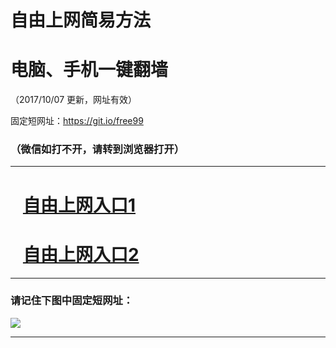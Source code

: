 ﻿# 自由上网简易方法

# 电脑、手机一键翻墙

（2017/10/07 更新，网址有效）

固定短网址：https://git.io/free99

### （微信如打不开，请转到浏览器打开）


***





# &nbsp;&nbsp; <a href="http://ft1520423355.fwq-tz-1001.info/fwqtz01.html?t=100700114156 " target="_blank">自由上网入口1</a>
# &nbsp;&nbsp; <a href="http://ft2761911487.fwq-tz-1002.info/fwqtz02.html?t=100700130304 " target="_blank">自由上网入口2</a>
***

### 请记住下图中固定短网址：

<img src="https://s3-us-west-2.amazonaws.com/fwq-1001/yjfq-20170905okok.png" /> 


***

